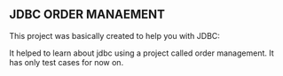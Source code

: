 JDBC ORDER MANAEMENT
-----------------------------

This project was basically created to help you with JDBC:

It helped to learn about jdbc using a project called order management.
It has only test cases for now on.
